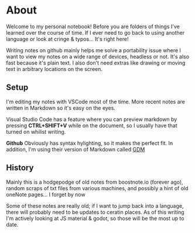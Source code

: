 About
=====

Welcome to my personal notebook! Before you are folders of things I've learned over the course of time. If I ever need to go back to using another language or look at cringe & typos... It's right here!

Writing notes on github mainly helps me solve a portability issue where I want to view my notes on a wide range of devices, headless or not. It's also fast because it's plain text. I also don't need extras like drawing or moving text in arbitrary locations on the screen.

## Setup
I'm editing my notes with VSCode most of the time. More recent notes are written in Markdown so it's easy on the eyes.

Visual Studio Code has a feature where you can preview markdown by pressing **CTRL+SHIFT+V** while on the document, so I usually have that turned on whilist writing.

**Github** Obviously has syntax hylighting, so it makes the perfect fit. In addition, I'm using their version of Markdown called [GDM](https://enwp.org/Markdown#GFM)

## History

Mainly this is a hodgepodge of old notes from boostnote.io (forever ago), random scraps of txt files from various machines, and possibly a hint of old oneNote pages... I forget by now

Some of these notes are really old; if I want to jump back into a language, there will probably need to be updates to ceratin places. As of this writing I'm actively looking at JS material & godot, so those will be the most up to date.
